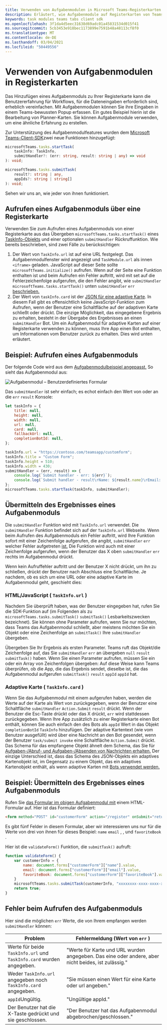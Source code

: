 ```yaml
---
title: Verwenden von Aufgabenmodulen in Microsoft Teams-Registerkarten
description: Erläutert, wie Aufgabenmodule auf Registerkarten von Teams mithilfe des Microsoft Teams-Client-SDK aufgerufen werden.
keywords: task modules teams tabs client sdk
ms.openlocfilehash: 3f1da4d5eec31638d69adc01a45831534d015f41
ms.sourcegitcommit: 5cb3453e918bec1173899e7591b48a48113cf8f0
ms.translationtype: MT
ms.contentlocale: de-DE
ms.lasthandoff: 03/04/2021
ms.locfileid: "50449556"
---
```

# <a name="using-task-modules-in-tabs"></a>Verwenden von Aufgabenmodulen in Registerkarten

Das Hinzufügen eines Aufgabenmoduls zu Ihrer Registerkarte kann die Benutzererfahrung für Workflows, für die Dateneingaben erforderlich sind, erheblich vereinfachen. Mit Aufgabenmodulen können Sie ihre Eingaben in einem Teams-bewussten Popup erfassen. Ein gutes Beispiel hierin ist die Bearbeitung von Planner-Karten. Sie können Aufgabenmodule verwenden, um eine ähnliche Erfahrung zu erstellen.

Zur Unterstützung des Aufgabenmodulfeatures wurden dem [Microsoft Teams-Client-SDK](/javascript/api/overview/msteams-client)zwei neue Funktionen hinzugefügt:

```typescript
microsoftTeams.tasks.startTask(
    taskInfo: TaskInfo,
    submitHandler?: (err: string, result: string | any) => void
): void;

microsoftTeams.tasks.submitTask(
    result?: string | any,
    appIds?: string | string[]
): void;
```

Sehen wir uns an, wie jeder von ihnen funktioniert.

## <a name="invoking-a-task-module-from-a-tab"></a>Aufrufen eines Aufgabenmoduls über eine Registerkarte

Verwenden Sie zum Aufrufen eines Aufgabenmoduls von einer Registerkarte aus das Übergeben `microsoftTeams.tasks.startTask()` eines [TaskInfo-Objekts](~/task-modules-and-cards/what-are-task-modules.md#the-taskinfo-object) und einer optionalen `submitHandler` Rückruffunktion. Wie bereits beschrieben, sind zwei Fälle zu berücksichtigen:

1. Der Wert von `TaskInfo.url` ist auf eine URL festgelegt. Das Aufgabenmodulfenster wird angezeigt und `TaskModule.url` als innen `<iframe>` geladen. JavaScript auf dieser Seite sollte `microsoftTeams.initialize()` aufrufen. Wenn auf der Seite eine Funktion enthalten ist und beim Aufrufen ein Fehler auftritt, wird mit set auf die Fehlerzeichenfolge aufgerufen, die den Fehler angibt, wie `submitHandler` `microsoftTeams.tasks.startTask()` unten `submitHandler` `err` [beschrieben.](#task-module-invocation-errors)
1. Der Wert von `taskInfo.card` ist der [JSON für eine adaptive Karte](~/task-modules-and-cards/what-are-task-modules.md#adaptive-card-or-adaptive-card-bot-card-attachment). In diesem Fall gibt es offensichtlich keine JavaScript-Funktion zum Aufrufen, wenn der Benutzer eine Schaltfläche auf der adaptiven Karte schließt oder drückt. Die einzige Möglichkeit, das eingegebene Ergebnis zu erhalten, besteht in der Übergabe des Ergebnisses an einen `submitHandler` Bot. Um ein Aufgabenmodul für adaptive Karten auf einer Registerkarte verwenden zu können, muss Ihre App einen Bot enthalten, um Informationen vom Benutzer zurück zu erhalten. Dies wird unten erläutert.

## <a name="example-invoking-a-task-module"></a>Beispiel: Aufrufen eines Aufgabenmoduls

Der folgende Code wird aus dem [Aufgabenmodulbeispiel angepasst.](~/task-modules-and-cards/what-are-task-modules.md#code-sample) So sieht das Aufgabenmodul aus:

![Aufgabenmodul – Benutzerdefiniertes Formular](~/assets/images/task-module/task-module-custom-form.png)

Das `submitHandler` ist sehr einfach; es echot einfach den Wert von oder an die `err` `result` Konsole:

```javascript
let taskInfo = {
    title: null,
    height: null,
    width: null,
    url: null,
    card: null,
    fallbackUrl: null,
    completionBotId: null,
};

taskInfo.url = "https://contoso.com/teamsapp/customform";
taskInfo.title = "Custom Form";
taskInfo.height = 510;
taskInfo.width = 430;
submitHandler = (err, result) => {
    console.log(`Submit handler - err: ${err}`);
    console.log(`Submit handler - result\rName: ${result.name}\rEmail: ${result.email}\rFavorite book: ${result.favoriteBook}`);
};
microsoftTeams.tasks.startTask(taskInfo, submitHandler);
```

## <a name="submitting-the-result-of-a-task-module"></a>Übermitteln des Ergebnisses eines Aufgabenmoduls

Die `submitHandler` Funktion wird mit `TaskInfo.url` verwendet. Die `submitHandler` Funktion befindet sich auf der `TaskInfo.url` Webseite. Wenn beim Aufrufen des Aufgabenmoduls ein Fehler auftritt, wird Ihre Funktion sofort mit einer Zeichenfolge aufgerufen, die angibt, `submitHandler` `err` welcher Fehler aufgetreten [ist.](#task-module-invocation-errors) Die Funktion wird auch mit einer Zeichenfolge aufgerufen, wenn der Benutzer das X oben `submitHandler` `err` rechts im Aufgabenmodul drückt.

Wenn kein Aufruffehler auftritt und der Benutzer X nicht drückt, um ihn zu schließen, drückt der Benutzer nach Abschluss eine Schaltfläche. Je nachdem, ob es sich um eine URL oder eine adaptive Karte im Aufgabenmodul geht, geschieht dies:

### <a name="htmljavascript-taskinfourl"></a>HTML/JavaScript ( `TaskInfo.url` )

Nachdem Sie überprüft haben, was der Benutzer eingegeben hat, rufen Sie die SDK-Funktion auf (im Folgenden als zu `microsoftTeams.tasks.submitTask()` `submitTask()` Lesbarkeitszwecken bezeichnet). Sie können ohne Parameter aufrufen, wenn Sie nur möchten, dass Teams das Aufgabenmodul schließt, aber meistens möchten Sie ein Objekt oder eine Zeichenfolge an `submitTask()` Ihre `submitHandler` übergeben.

Übergeben Sie Ihr Ergebnis als ersten Parameter. Teams ruft das Objekt/die Zeichenfolge auf, das Sie `submitHandler` `err` an übergeben `null` `result` `submitTask()` haben. Wenn Sie einen Parameter aufrufen, müssen Sie ein oder ein Array von Zeichenfolgen übergeben: Auf diese Weise kann Teams überprüfen, ob die App, die das Ergebnis sendet, dieselbe ist, die das Aufgabenmodul aufgerufen `submitTask()` `result`  `appId` `appId` hat.

### <a name="adaptive-card-taskinfocard"></a>Adaptive Karte ( `TaskInfo.card` )

Wenn Sie das Aufgabenmodul mit einem aufgerufen haben, werden die Werte auf der Karte als Wert von zurückgegeben, wenn der Benutzer eine Schaltfläche `submitHandler` `Action.Submit` `result` drückt. Wenn der Benutzer die Esc-Taste drückt oder das X drückt, `err` wird stattdessen zurückgegeben. Wenn Ihre App zusätzlich zu einer Registerkarte einen Bot enthält, können Sie auch einfach den des Bots als `appId` Wert in das Objekt `completionBotId` `TaskInfo` hinzufügen. Der adaptive Kartentext (wie vom Benutzer ausgefüllt) wird über eine Nachricht an den Bot gesendet, wenn der Benutzer `task/submit invoke` eine Schaltfläche `Action.Submit` drückt. Das Schema für das empfangene Objekt ähnelt dem Schema, das Sie für [Aufgaben-/Abruf- und Aufgaben-/Absenden von Nachrichten erhalten.](~/task-modules-and-cards/task-modules/task-modules-bots.md#payload-of-taskfetch-and-tasksubmit-messages) Der einzige Unterschied ist, dass das Schema des JSON-Objekts ein  adaptives Kartenobjekt ist, im Gegensatz zu einem Objekt, das ein adaptives Kartenobjekt enthält, als wenn adaptive Karten mit [Bots verwendet werden.](~/task-modules-and-cards/task-modules/task-modules-bots.md#payload-of-taskfetch-and-tasksubmit-messages)

## <a name="example-submitting-the-result-of-a-task-module"></a>Beispiel: Übermitteln des Ergebnisses eines Aufgabenmoduls

Rufen Sie [das Formular im obigen Aufgabenmodul mit](#example-invoking-a-task-module) einem HTML-Formular auf. Hier ist das Formular definiert:

```html
<form method="POST" id="customerForm" action="/register" onSubmit="return validateForm()">
```

Es gibt fünf Felder in diesem Formular, aber wir interessieren uns nur für die Werte von drei von ihnen für dieses Beispiel: `name` `email` , , und `favoriteBook` .

Hier ist die `validateForm()` Funktion, die `submitTask()` aufruft:

```javascript
function validateForm() {
    var customerInfo = {
        name: document.forms["customerForm"]["name"].value,
        email: document.forms["customerForm"]["email"].value,
        favoriteBook: document.forms["customerForm"]["favoriteBook"].value
    }
    microsoftTeams.tasks.submitTask(customerInfo, "xxxxxxxx-xxxx-xxxx-xxxx-xxxxxxxxxxxx");
    return true;
}
```

## <a name="task-module-invocation-errors"></a>Fehler beim Aufrufen des Aufgabenmoduls

Hier sind die möglichen `err` Werte, die von Ihrem empfangen werden `submitHandler` können:

| Problem | Fehlermeldung (Wert von `err` ) |
| ------- | ------------------------------ |
| Werte für beide `TaskInfo.url` und `TaskInfo.card` wurden angegeben. | "Werte für Karte und URL wurden angegeben. Das eine oder andere, aber nicht beides, ist zulässig." |
| Weder `TaskInfo.url` angegeben noch `TaskInfo.card` angegeben. | "Sie müssen einen Wert für eine Karte oder url angeben." |
| `appId`Ungültig. | "Ungültige appId." |
| Der Benutzer hat die X-Taste gedrückt und sie geschlossen. | "Der Benutzer hat das Aufgabenmodul abgebrochen/geschlossen." |
